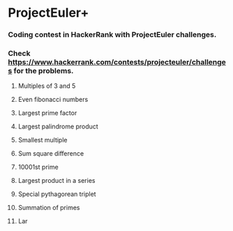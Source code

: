 # ProjectEuler+

### Coding contest in HackerRank with ProjectEuler challenges.

### Check https://www.hackerrank.com/contests/projecteuler/challenges for the problems.

 1. Multiples of 3 and 5
 
 2. Even fibonacci numbers
 
 3. Largest prime factor
 
 4. Largest palindrome product
 
 5. Smallest multiple
 
 6. Sum square difference
 
 7. 10001st prime
 
 8. Largest product in a series
 
 9. Special pythagorean triplet
 
 10. Summation of primes
 
 11. Lar
